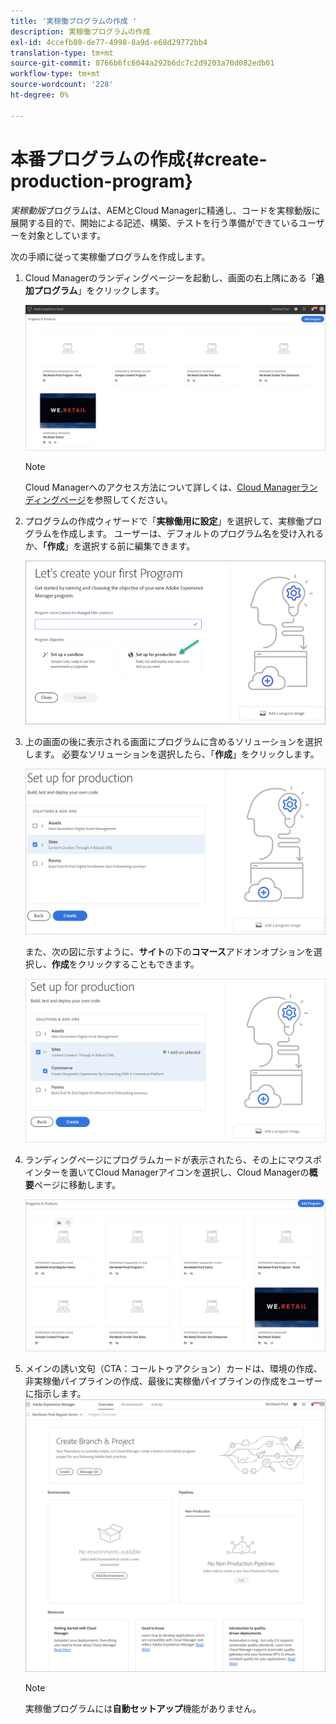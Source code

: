 ```yaml
---
title: '実稼働プログラムの作成 '
description: 実稼働プログラムの作成
exl-id: 4ccefb80-de77-4998-8a9d-e68d29772bb4
translation-type: tm+mt
source-git-commit: 8766b6fc6044a292b6dc7c2d9203a70d082edb01
workflow-type: tm+mt
source-wordcount: '228'
ht-degree: 0%

---
```


# 本番プログラムの作成{#create-production-program}

*実稼動版*&#x200B;プログラムは、AEMとCloud Managerに精通し、コードを実稼動版に展開する目的で、開始による記述、構築、テストを行う準備ができているユーザーを対象としています。

次の手順に従って実稼働プログラムを作成します。

1. Cloud Managerのランディングページーを起動し、画面の右上隅にある「**追加プログラム**」をクリックします。

   ![](assets/first_timelogin1.png)

   >[!NOTE]
   >Cloud Managerへのアクセス方法について詳しくは、[Cloud Managerランディングページ](/help/onboarding/what-is-required/navigate-to-cloud-manager.md)を参照してください。

1. プログラムの作成ウィザードで「**実稼働用に設定**」を選択して、実稼働プログラムを作成します。 ユーザーは、デフォルトのプログラム名を受け入れるか、**「作成**」を選択する前に編集できます。

   ![](assets/create-prod1.png)

1. 上の画面の後に表示される画面にプログラムに含めるソリューションを選択します。 必要なソリューションを選択したら、「**作成**」をクリックします。


   ![](assets/setup-prod-select.png)

   また、次の図に示すように、**サイト**&#x200B;の下の&#x200B;**コマース**&#x200B;アドオンオプションを選択し、**作成**&#x200B;をクリックすることもできます。

   ![](assets/setup-prod-commerce.png)

1. ランディングページにプログラムカードが表示されたら、その上にマウスポインターを置いてCloud Managerアイコンを選択し、Cloud Managerの&#x200B;**概要**&#x200B;ページに移動します。

   ![](assets/set-up-prod4.png)

1. メインの誘い文句（CTA：コールトゥアクション）カードは、環境の作成、非実稼働パイプラインの作成、最後に実稼働パイプラインの作成をユーザーに指示します。
   ![](assets/set-up-prod5.png)


   >[!NOTE]
   >実稼働プログラムには&#x200B;**自動セットアップ**&#x200B;機能がありません。
